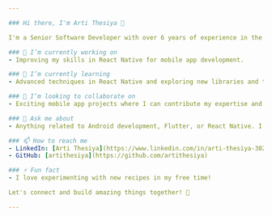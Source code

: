 ```yaml
---

### Hi there, I'm Arti Thesiya 👋

I'm a Senior Software Developer with over 6 years of experience in the field. My expertise lies in Java, Kotlin, Dart (Flutter), and JavaScript (React Native). I'm passionate about building innovative mobile applications and exploring new technologies.

### 🔭 I’m currently working on
- Improving my skills in React Native for mobile app development.

### 🌱 I’m currently learning
- Advanced techniques in React Native and exploring new libraries and tools.

### 👯 I’m looking to collaborate on
- Exciting mobile app projects where I can contribute my expertise and learn from others.

### 💬 Ask me about
- Anything related to Android development, Flutter, or React Native. I'm always happy to help!

### 📫 How to reach me
- LinkedIn: [Arti Thesiya](https://www.linkedin.com/in/arti-thesiya-30230615a/)
- GitHub: [artithesiya](https://github.com/artithesiya)

### ⚡ Fun fact
- I love experimenting with new recipes in my free time!

Let's connect and build amazing things together! 🚀

---
```

